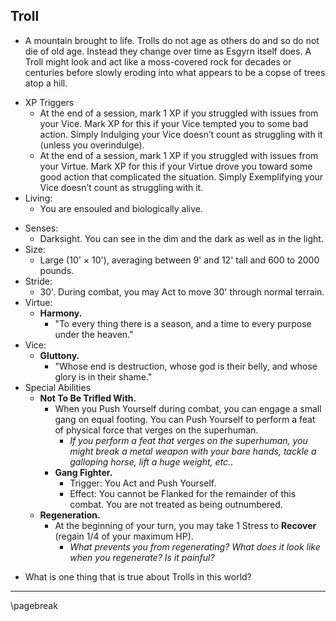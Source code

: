 ## Troll

- A mountain brought to life. Trolls do not age as others do and so do not die of old age. Instead they change over time as Esgyrn itself does. A Troll might look and act like a moss-covered rock for decades or centuries before slowly eroding into what appears to be a copse of trees atop a hill.
* XP Triggers
    * At the end of a session, mark 1 XP if you struggled with issues from your Vice. Mark XP for this if your Vice tempted you to some bad action. Simply Indulging your Vice doesn’t count as struggling with it (unless you overindulge).
    * At the end of a session, mark 1 XP if you struggled with issues from your Virtue. Mark XP for this if your Virtue drove you toward some good action that complicated the situation. Simply Exemplifying your Vice doesn’t count as struggling with it.
* Living:
    * You are ensouled and biologically alive.
- Senses:
    - Darksight. You can see in the dim and the dark as well as in the light.
- Size:
    - Large (10' × 10'), averaging between 9' and 12' tall and 600 to 2000 pounds.
- Stride:
    - 30'. During combat, you may Act to move 30' through normal terrain.
- Virtue:
    - **Harmony.**
        - "To every thing there is a season, and a time to every purpose under the heaven."
- Vice:
    - **Gluttony.**
        - "Whose end is destruction, whose god is their belly, and whose glory is in their shame."
- Special Abilities
    - **Not To Be Trifled With.**
        - When you Push Yourself during combat, you can engage a small gang on equal footing. You can Push Yourself to perform a feat of physical force that verges on the superhuman.
            - *If you perform a feat that verges on the superhuman, you might break a metal weapon with your bare hands, tackle a galloping horse, lift a huge weight, etc.*.
        - **Gang Fighter.**
            - Trigger: You Act and Push Yourself.
            - Effect: You cannot be Flanked for the remainder of this combat. You are not treated as being outnumbered.
    - **Regeneration.**
        - At the beginning of your turn, you may take 1 Stress to **Recover** (regain 1/4 of your maximum HP).
            - *What prevents you from regenerating? What does it look like when you regenerate? Is it painful?*
* What is one thing that is true about Trolls in this world?

* * * * * * * * * * * * * * * * * * * * * * * * * * * * * * * * * * * * * * * *

\pagebreak
